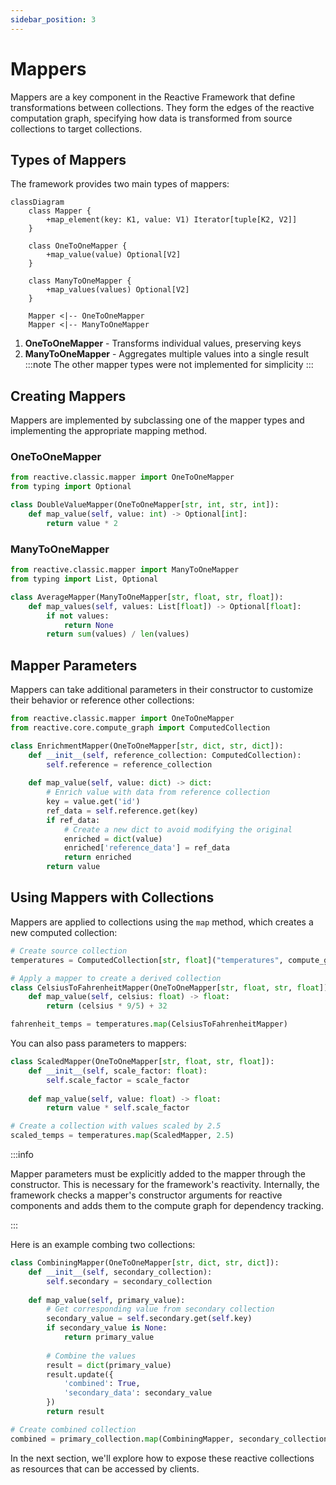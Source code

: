 ```yaml
---
sidebar_position: 3
---
```


# Mappers

Mappers are a key component in the Reactive Framework that define transformations between collections. They form the edges of the reactive computation graph, specifying how data is transformed from source collections to target collections.

## Types of Mappers

The framework provides two main types of mappers:

```mermaid
classDiagram
    class Mapper {
        +map_element(key: K1, value: V1) Iterator[tuple[K2, V2]]
    }
    
    class OneToOneMapper {
        +map_value(value) Optional[V2]
    }
    
    class ManyToOneMapper {
        +map_values(values) Optional[V2]
    }
    
    Mapper <|-- OneToOneMapper
    Mapper <|-- ManyToOneMapper
```

1. **OneToOneMapper** - Transforms individual values, preserving keys
2. **ManyToOneMapper** - Aggregates multiple values into a single result
:::note
The other mapper types were not implemented for simplicity
:::

## Creating Mappers

Mappers are implemented by subclassing one of the mapper types and implementing the appropriate mapping method.

### OneToOneMapper

```python
from reactive.classic.mapper import OneToOneMapper
from typing import Optional

class DoubleValueMapper(OneToOneMapper[str, int, str, int]):
    def map_value(self, value: int) -> Optional[int]:
        return value * 2
```

### ManyToOneMapper

```python
from reactive.classic.mapper import ManyToOneMapper
from typing import List, Optional

class AverageMapper(ManyToOneMapper[str, float, str, float]):
    def map_values(self, values: List[float]) -> Optional[float]:
        if not values:
            return None
        return sum(values) / len(values)
```

## Mapper Parameters

Mappers can take additional parameters in their constructor to customize their behavior or reference other collections:

```python
from reactive.classic.mapper import OneToOneMapper
from reactive.core.compute_graph import ComputedCollection

class EnrichmentMapper(OneToOneMapper[str, dict, str, dict]):
    def __init__(self, reference_collection: ComputedCollection):
        self.reference = reference_collection
        
    def map_value(self, value: dict) -> dict:
        # Enrich value with data from reference collection
        key = value.get('id')
        ref_data = self.reference.get(key)
        if ref_data:
            # Create a new dict to avoid modifying the original
            enriched = dict(value)
            enriched['reference_data'] = ref_data
            return enriched
        return value
```

## Using Mappers with Collections

Mappers are applied to collections using the `map` method, which creates a new computed collection:

```python
# Create source collection
temperatures = ComputedCollection[str, float]("temperatures", compute_graph)

# Apply a mapper to create a derived collection
class CelsiusToFahrenheitMapper(OneToOneMapper[str, float, str, float]):
    def map_value(self, celsius: float) -> float:
        return (celsius * 9/5) + 32

fahrenheit_temps = temperatures.map(CelsiusToFahrenheitMapper)
```

You can also pass parameters to mappers:

```python
class ScaledMapper(OneToOneMapper[str, float, str, float]):
    def __init__(self, scale_factor: float):
        self.scale_factor = scale_factor
        
    def map_value(self, value: float) -> float:
        return value * self.scale_factor

# Create a collection with values scaled by 2.5
scaled_temps = temperatures.map(ScaledMapper, 2.5)
```

:::info

Mapper parameters must be explicitly added to the mapper through the constructor.
This is necessary for the framework's reactivity. 
Internally, the framework checks a mapper's constructor arguments for reactive components and adds them to the compute graph for dependency tracking.

:::

Here is an example combing two collections:


```python
class CombiningMapper(OneToOneMapper[str, dict, str, dict]):
    def __init__(self, secondary_collection):
        self.secondary = secondary_collection
        
    def map_value(self, primary_value):
        # Get corresponding value from secondary collection
        secondary_value = self.secondary.get(self.key)
        if secondary_value is None:
            return primary_value
            
        # Combine the values
        result = dict(primary_value)
        result.update({
            'combined': True,
            'secondary_data': secondary_value
        })
        return result

# Create combined collection
combined = primary_collection.map(CombiningMapper, secondary_collection)
```

In the next section, we'll explore how to expose these reactive collections as resources that can be accessed by clients.